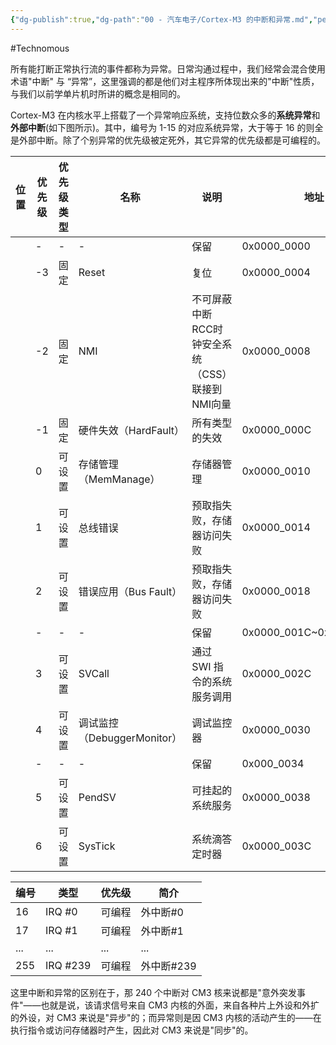```yaml
---
{"dg-publish":true,"dg-path":"00 - 汽车电子/Cortex-M3 的中断和异常.md","permalink":"/00 - 汽车电子/Cortex-M3 的中断和异常/","created":"2023-03-08T13:13:30.000+08:00","updated":"2025-04-02T15:29:00.306+08:00"}
---
```


#Technomous 

所有能打断正常执行流的事件都称为异常。日常沟通过程中，我们经常会混合使用术语"中断" 与 “异常”，这里强调的都是他们对主程序所体现出来的"中断"性质，与我们以前学单片机时所讲的概念是相同的。

Cortex-M3 在内核水平上搭载了一个异常响应系统，支持位数众多的**系统异常**和**外部中断**(如下图所示)。其中，编号为 1-15 的对应系统异常，大于等于 16 的则全是外部中断。除了个别异常的优先级被定死外，其它异常的优先级都是可编程的。


| 位置  | 优先级 | 优先级类型 | 名称                    | 说明                               | 地址                      |
| --- | --- | ----- | --------------------- | -------------------------------- | ----------------------- |
|     | -   | -     | -                     | 保留                               | 0x0000_0000             |
|     | -3  | 固定    | Reset                 | 复位                               | 0x0000_0004             |
|     | -2  | 固定    | NMI                   | 不可屏蔽中断<br>RCC时钟安全系统（CSS）联接到NMI向量 | 0x0000_0008             |
|     | -1  | 固定    | 硬件失效（HardFault）       | 所有类型的失效                          | 0x0000_000C             |
|     | 0   | 可设置   | 存储管理（MemManage）       | 存储器管理                            | 0x0000_0010             |
|     | 1   | 可设置   | 总线错误                  | 预取指失败，存储器访问失败                    | 0x0000_0014             |
|     | 2   | 可设置   | 错误应用（Bus Fault）       | 预取指失败，存储器访问失败                    | 0x0000_0018             |
|     | -   | -     | -                     | 保留                               | 0x0000_001C~0x0000_002B |
|     | 3   | 可设置   | SVCall                | 通过 SWI 指令的系统服务调用                 | 0x0000_002C             |
|     | 4   | 可设置   | 调试监控（DebuggerMonitor） | 调试监控器                            | 0x0000_0030             |
|     | -   | -     | -                     | 保留                               | 0x000_0034              |
|     | 5   | 可设置   | PendSV                | 可挂起的系统服务                         | 0x0000_0038             |
|     | 6   | 可设置   | SysTick               | 系统滴答定时器                          | 0x0000_003C             |

| 编号  | 类型       | 优先级 | 简介      |
| --- | -------- | --- | ------- |
| 16  | IRQ #0   | 可编程 | 外中断#0   |
| 17  | IRQ #1   | 可编程 | 外中断#1   |
| ... | ...      | ... | ...     |
| 255 | IRQ #239 | 可编程 | 外中断#239 |

这里中断和异常的区别在于，那 240 个中断对 CM3 核来说都是"意外突发事件"——也就是说，该请求信号来自 CM3 内核的外面，来自各种片上外设和外扩的外设，对 CM3 来说是"异步"的；而异常则是因 CM3 内核的活动产生的——在执行指令或访问存储器时产生，因此对 CM3 来说是"同步"的。